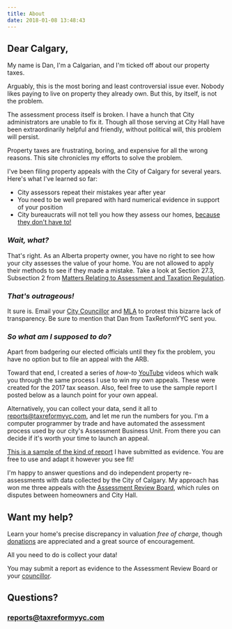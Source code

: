 ```yaml
---
title: About
date: 2018-01-08 13:48:43
---
```


## Dear Calgary,

My name is Dan, I'm a Calgarian, and I'm ticked off about our property taxes.

Arguably, this is the most boring and least controversial issue ever. Nobody likes paying to live on property they already own. But this, by itself, is not the problem.

The assessment process itself is broken. I have a hunch that City administrators are unable to fix it. Though all those serving at City Hall have been extraordinarily helpful and friendly, without political will, this problem will persist.

Property taxes are frustrating, boring, and expensive for all the wrong reasons. This site chronicles my efforts to solve the problem.

I've been filing property appeals with the City of Calgary for several years. Here's what I've learned so far:

- City assessors repeat their mistakes year after year
- You need to be well prepared with hard numerical evidence in support of your position
- City bureaucrats will not tell you how they assess our homes, [because they don't have to!](http://www.qp.alberta.ca/documents/Regs/2004_220.pdf)
              
### _Wait, what?_

That's right. As an Alberta property owner, you have no right to see how your city assesses the value of your home. You are not allowed to apply their methods to see if they made a mistake. Take a look at Section 27.3, Subsection 2 from [Matters Relating to Assessment and Taxation Regulation](http://www.qp.alberta.ca/documents/Regs/2004_220.pdf).

### _That's outrageous!_

It sure is. Email your [City Councillor](http://www.calgary.ca/citycouncil/Pages/citycouncil.aspx?redirect=/general/pages/calgary-city-council.aspx) and [MLA](http://www.assembly.ab.ca/net/index.aspx?p=mla_report&memPhoto=True&alphaboth=True&alphaindex=True&build=y&caucus=All&conoffice=True&legoffice=True&mememail=True) to protest this bizarre lack of transparency. Be sure to mention that Dan from TaxReformYYC sent you. 

### _So what am I supposed to do?_

Apart from badgering our elected officials until they fix the problem, you have no option but to file an appeal with the ARB.

Toward that end, I created a series of _how-to_ [YouTube](https://www.youtube.com/playlist?list=PLkQAXLFkBnmiB8O06C2oGAoarBCVO7M9J) videos which walk you through the same process I use to win my own appeals. These were created for the 2017 tax season. Also, feel free to use the sample report I posted below as a launch point for your own appeal.

Alternatively, you can collect your data, send it all to [reports@taxreformyyc.com](mailto:reports@taxreformyyc.com), and let me run the numbers for you. I'm a computer programmer by trade and have automated the assessment process used by our city's Assessment Business Unit. From there you can decide if it's worth your time to launch an appeal.

[This is a sample of the kind of report](/Sample-Report-for-2016/) I have submitted as evidence. You are free to use and adapt it however you see fit!

I'm happy to answer questions and do independent property re-assessments with data collected by the City of Calgary. My approach has won me three appeals with the [Assessment Review Board](https://arb.calgary.ca/), which rules on disputes between homeowners and City Hall.

## Want my help?

Learn your home's precise discrepancy in valuation _free of charge_, though [donations](/donate) are appreciated and a great source of encouragement.

All you need to do is collect your data!

You may submit a report as evidence to the Assessment Review Board or your [councillor](http://www.calgary.ca/citycouncil/Pages/citycouncil.aspx?redirect=/general/pages/calgary-city-council.aspx).

## Questions?

### [reports@taxreformyyc.com](mailto:reports@taxreformyyc.com)


